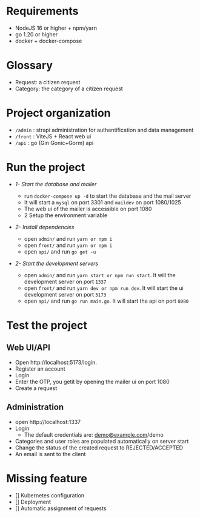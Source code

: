 # Requirements

* NodeJS 16 or higher + npm/yarn
* go 1.20 or higher
* docker + docker-compose

# Glossary

- Request: a citizen request
- Category: the category of a citizen request

# Project organization
- `/admin` : strapi administration for authentification and data management
- `/front` : ViteJS + React web ui
- `/api` : go (Gin Gonic+Gorm) api

# Run the project

* *1- Start the database and mailer*
    - run `docker-compose up -d` to start the database and the mail server
    - It will start a `mysql` on port 3301 and `maildev` on port 1080/1025
    - The web ui of the mailer is accessible on port 1080
    - 2 Setup the environment variable

* *2- Install dependencies*
    - open `admin/` and run `yarn or npm i`
    - open `front/` and run `yarn or npm i`
    - open `api/` and run `go get -u`

* *2- Start the development servers*
    - open `admin/` and run `yarn start or npm run start`. It will the development server on port `1337`
    - open `front/` and run `yarn dev or npm run dev`. It will start the ui development server on port `5173`
    - open `api/` and run `go run main.go`. It will start the api on port `8080`

#  Test the project

## Web UI/API
- Open http://localhost:5173/login.
- Register an account
- Login
- Enter the OTP, you getit by opening the mailer ui on port 1080
- Create a request
## Administration
- open http://localhost:1337
- Login
    - The default credentials are: demo@example.com/demo
- Categories and user roles are populated automatically on server start
- Change the status of the created request to REJECTED/ACCEPTED
- An email is sent to the client

# Missing feature
- [] Kubernetes configuration
- [] Deployment
- [] Automatic assignment of requests
